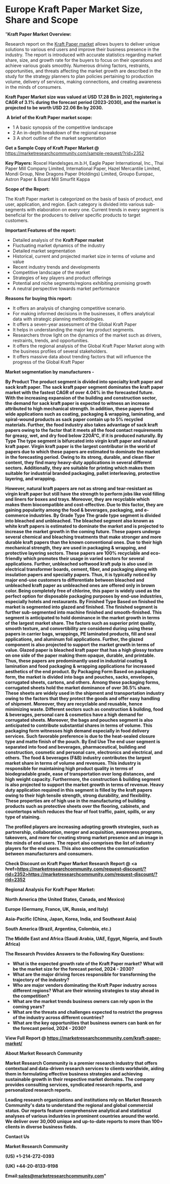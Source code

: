 # Europe Kraft Paper Market Size, Share and Scope
"<strong>Kraft Paper Market Overview:</strong>

Research report on the <a href=https://marketresearchcommunity.com/kraft-paper-market/>Kraft Paper market</a> allows buyers to deliver unique solutions to various end users and improve their business presence in the industry. The report is introduced with accurate statistics regarding market share, size, and growth rate for the buyers to focus on their operations and achieve various goals smoothly. Numerous driving factors, restraints, opportunities, and threats affecting the market growth are described in the study for the strategy planners to plan policies pertaining to production volume, delivery of services, making connections, and creating awareness in the minds of consumers.

<strong>Kraft Paper Market size was valued at USD 17.28 Bn in 2021, registering a CAGR of 3.1% during the forecast period (2023-2030), and the market is projected to be worth USD 22.06 Bn by 2030.</strong>

 <Strong>A brief of the Kraft Paper market scope:</Strong>
<ul>
 <li>1  A basic synopsis of the competitive landscape</li>
 <li>2  An in-depth breakdown of the regional expanse</li>
 <li>3  A short outline of the market segmentation</li>
</ul>
<strong>Get a Sample Copy of Kraft Paper Market @ </b></strong><a href=https://marketresearchcommunity.com/sample-request/?rid=2352><u>https://marketresearchcommunity.com/sample-request/?rid=2352</u></a>

<strong>Key Players:</strong> 
Roxcel Handelsges.m.b.H, Eagle Paper International, Inc., Thai Paper Mill Company Limited, International Paper, Hazel Mercantile Limited, Mondi Group, Nine Dragons Paper (Holdings) Limited, Groupo Europac, Astron Paper &amp; Board Mill Smurfit Kappa

<strong>Scope of the Report:</strong>

The Kraft Paper market is categorized on the basis of basis of product, end user, application, and region. Each category is divided into various sub-segments with elaboration on every one. Current trends in every segment is beneficial for the producers to deliver specific products to target customers.

<strong><b>Important Features of the report:</b></strong>
<ul>
  <li>Detailed analysis of the <strong><b>Kraft Paper </b></strong><strong><b>market</b></strong></li>
  <li>Fluctuating market dynamics of the industry</li>
  <li>Detailed market segmentation</li>
  <li>Historical, current and projected market size in terms of volume and value</li>
  <li>Recent industry trends and developments</li>
  <li>Competitive landscape of the market</li>
  <li>Strategies of key players and product offerings</li>
  <li>Potential and niche segments/regions exhibiting promising growth</li>
  <li>A neutral perspective towards market performance</li>
</ul>
<strong><b>Reasons for buying this report:</b></strong>
<ul>
  <li>It offers an analysis of changing competitive scenario.</li>
  <li>For making informed decisions in the businesses, it offers analytical data with strategic planning methodologies.</li>
  <li>It offers a seven-year assessment of the Global Kraft Paper</li>
  <li>It helps in understanding the major key product segments.</li>
  <li>Researchers throw light on the dynamics of the market such as drivers, restraints, trends, and opportunities.</li>
  <li>It offers the regional analysis of the Global Kraft Paper Market along with the business profiles of several stakeholders.</li>
  <li>It offers massive data about trending factors that will influence the progress of the Global Kraft Paper</li>
</ul>

<strong>Market segmentation by manufacturers -</strong>


<strong><strong>By Product</strong></h4>
The product segment is divided into specialty kraft paper and sack kraft paper. The sack kraft paper segment dominates the kraft paper market with the fastest CAGR of over 4.04% in the forecasted future. With the increasing expansion of the building and construction sector, the demand for sack kraft paper is expected to witness an increase attributed to high mechanical strength. In addition, these papers find wide applications such as coating, packaging &amp; wrapping, laminating, and spiral-wound products as sack paper contain up to 5% recycled materials. Further, the food industry also takes advantage of sack kraft papers owing to the factor that it meets all the food contact requirements for greasy, wet, and dry food below 220Â°C, if it is produced naturally.
<strong><strong>By Type</strong></h4>
The type segment is bifurcated into virgin kraft paper and natural kraft paper. Virgin kraft paper is the largest contributor in the world of papers due to which these papers are estimated to dominate the market in the forecasting period. Owing to its strong, durable, and clean fiber content, they find many heavy-duty applications in several different sectors. Additionally, they are suitable for printing which makes them suitable for industrial branded packaging, pallet interleaving, protective layering, and wrapping.

However, natural kraft papers are not as strong and tear-resistant as virgin kraft paper but still have the strength to perform jobs like void filling and liners for boxes and trays. Moreover, they are recyclable which makes them biocompatible and cost-effective. Due to this factor, they are gaining popularity among the food &amp; beverages, packaging, and e-commerce industries.
<strong><strong>By Grade Type</strong></h4>
The grade type segment is divided into bleached and unbleached. The bleached segment also known as white kraft papers is estimated to dominate the market and is projected to increase the market growth in the coming future. These papers undergo several chemical and bleaching treatments that make stronger and more durable kraft papers than the known conventional ones. Due to their high mechanical strength, they are used in packaging &amp; wrapping, and protective layering sectors. These papers are 100% recyclable and eco-friendly which promotes their usage in varied sectors for several applications. Further, unbleached softwood kraft pulp is also used in electrical transformer boards, cement, fiber, and packaging along with insulation papers and specialty papers. Thus, it is typically noticed by major end-use customers to differentiate between bleached and unbleached kraft paper as unbleached ones are offered only in brown color. Being completely free of chlorine, this paper is widely used as the perfect option for disposable packaging purposes by end-use industries, especially hotels and restaurants.
<strong><strong>By Finished Type </strong></h4>
Based on finished the market is segmented into glazed and finished. The finished segment is further sub-segmented into machine finished and smooth-finished. This segment is anticipated to hold dominance in the market growth in terms of the largest market share. The factors such as superior print quality, smooth texture, and convertibility are considered during using these papers in carrier bags, wrappings, PE laminated products, fill and seal applications, and aluminum foil applications. Further, the glazed component is also projected to support the market growth in terms of value. Glazed paper is bleached kraft paper that has a high glossy texture on one side of the paper making them opaque, durable, and printable. Thus, these papers are predominantly used in industrial coating &amp; lamination and food packaging &amp; wrapping applications for increased aesthetics of the end product.
<strong><strong>By Packaging Form</strong></h4>
Based on packaging form, the market is divided into bags and pouches, sacks, envelopes, corrugated sheets, cartons, and others. Among these packaging forms, corrugated sheets hold the market dominance of over 36.5% share. These sheets are widely used in the shipment and transportation industry owing to the factors that they protect the goods and offer easy handling of shipment. Moreover, they are recyclable and reusable, hence minimizing waste. Different sectors such as construction &amp; building, food &amp; beverages, personal care &amp; cosmetics have a high demand for corrugated sheets. Moreover, the bags and pouches segment is also anticipated to contribute substantial shares in terms of volume. This packaging form witnesses high demand especially in food delivery services. Such favorable preference is due to the heat-sealed closure type and matte finish of the pouch.
<strong><strong>By End Use </strong></h4>
The end user segment is separated into food and beverages, pharmaceutical, building and construction, cosmetic and personal care, electronics and electrical, and others. The food &amp; beverages (F&amp;B) industry contributes the largest market share in terms of volume and revenues. This industry is responsible for maintaining high product quality in terms of biodegradable grade, ease of transportation over long distances, and high weight capacity. Furthermore, the construction &amp; building segment is also projected to support the market growth in terms of revenue. Heavy duty application required in this segment is filled by the kraft papers owing to their high tensile strength, strong durability, and flexibility. These properties are of high use in the manufacturing of building products such as protective sheets over the flooring, cabinets, and countertops which reduces the fear of foot traffic, paint, spills, or any type of staining.

The profiled players are increasing adopting growth strategies, such as partnership, collaboration, merger and acquisition, awareness programs, takeovers, and more for creating strong market presence and an image in the minds of end users. The report also comprises the list of industry players for the end users. This also smoothens the communication between manufacturers and consumers.

<strong><b>Check Discount on Kraft Paper Market Research Report @ </b></strong><a href=https://marketresearchcommunity.com/request-discount/?rid=2352><u>https://marketresearchcommunity.com/request-discount/?rid=2352</u></a>

<strong>Regional Analysis For Kraft Paper Market:</strong>

<strong>North America</strong> (the United States, Canada, and Mexico)

<strong>Europe</strong> (Germany, France, UK, Russia, and Italy)

<strong>Asia-Pacific</strong> (China, Japan, Korea, India, and Southeast Asia)

<strong>South America</strong> (Brazil, Argentina, Colombia, etc.)

<strong>The Middle East and Africa</strong> (Saudi Arabia, UAE, Egypt, Nigeria, and South Africa)

<strong>The Research Provides Answers to the Following Key Questions:</strong>
<ul>
 	<li>What is the expected growth rate of the Kraft Paper market? What will be the market size for the forecast period, 2024 - 2030?</li>
 	<li>What are the major driving forces responsible for transforming the trajectory of the industry?</li>
 	<li>Who are major vendors dominating the Kraft Paper industry across different regions? What are their winning strategies to stay ahead in the competition?</li>
 	<li>What are the market trends business owners can rely upon in the coming years?</li>
 	<li>What are the threats and challenges expected to restrict the progress of the industry across different countries?</li>
 	<li>What are the key opportunities that business owners can bank on for the forecast period, 2024 - 2030?</li>
</ul>

<strong>View Full Report @</strong> <a href=https://marketresearchcommunity.com/kraft-paper-market/>https://marketresearchcommunity.com/kraft-paper-market/</a>

<strong>About Market Research Community</strong>

Market Research Community is a premier research industry that offers contextual and data-driven research services to clients worldwide, aiding them in formulating effective business strategies and achieving sustainable growth in their respective market domains. The company provides consulting services, syndicated research reports, and personalized research reports.

Leading research organizations and institutions rely on Market Research Community's data to understand the regional and global commercial status. Our reports feature comprehensive analytical and statistical analyses of various industries in prominent countries around the world. We deliver over 30,000 unique and up-to-date reports to more than 100+ clients in diverse business fields.

<strong>Contact Us</strong>

<strong>Market Research Community</strong>

(US) +1-214-272-0393

(UK) +44-20-8133-9198

<strong>Email:</strong>sales@marketresearchcommunity.com"
